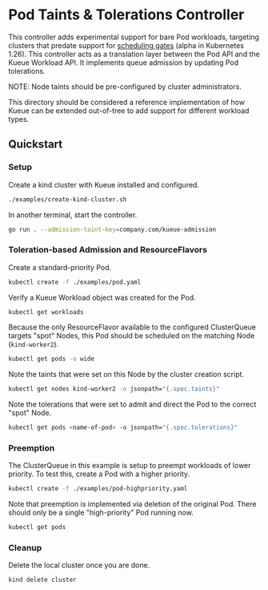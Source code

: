 # Pod Taints & Tolerations Controller

This controller adds experimental support for bare Pod workloads, targeting clusters that predate support for [scheduling gates](https://kubernetes.io/blog/2022/12/26/pod-scheduling-readiness-alpha/) (alpha in Kubernetes 1.26). This controller acts as a translation layer between the Pod API and the Kueue Workload API. It implements queue admission by updating Pod tolerations.

NOTE: Node taints should be pre-configured by cluster administrators.

This directory should be considered a reference implementation of how Kueue can be extended out-of-tree to add support for different workload types.

## Quickstart

### Setup

Create a kind cluster with Kueue installed and configured.

```bash
./examples/create-kind-cluster.sh
```

In another terminal, start the controller.

```bash
go run . --admission-taint-key=company.com/kueue-admission
````

### Toleration-based Admission and ResourceFlavors

Create a standard-priority Pod.

```bash
kubectl create -f ./examples/pod.yaml
```

Verify a Kueue Workload object was created for the Pod.

```bash
kubectl get workloads
```

Because the only ResourceFlavor available to the configured ClusterQueue targets "spot" Nodes, this Pod should be scheduled on the matching Node (`kind-worker2`).

```bash
kubectl get pods -o wide
```

Note the taints that were set on this Node by the cluster creation script.

```bash
kubectl get nodes kind-worker2 -o jsonpath="{.spec.taints}"
```

Note the tolerations that were set to admit and direct the Pod to the correct "spot" Node.

```bash
kubectl get pods <name-of-pod> -o jsonpath="{.spec.tolerations}"
```

### Preemption

The ClusterQueue in this example is setup to preempt workloads of lower priority. To test this, create a Pod with a higher priority.

```bash
kubectl create -f ./examples/pod-highpriority.yaml
```

Note that preemption is implemented via deletion of the original Pod. There should only be a single "high-priority" Pod running now.

```bash
kubectl get pods
```

### Cleanup

Delete the local cluster once you are done.

```bash
kind delete cluster
```
